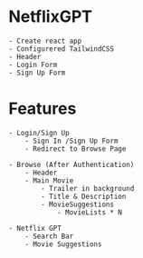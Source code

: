 # NetflixGPT

    - Create react app
    - Configurered TailwindCSS
    - Header
    - Login Form
    - Sign Up Form

# Features

    - Login/Sign Up
        - Sign In /Sign Up Form
        - Redirect to Browse Page

    - Browse (After Authentication)
        - Header
        - Main Movie
            - Trailer in background
            - Title & Description
            - MovieSuggestions
                - MovieLists * N

    - Netflix GPT
        - Search Bar
        - Movie Suggestions

